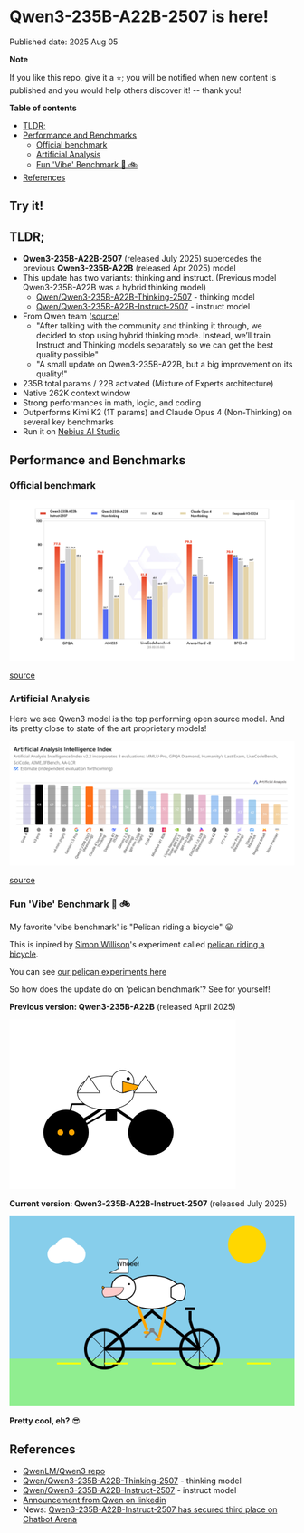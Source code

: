 # Qwen3-235B-A22B-2507 is here!

Published date: 2025 Aug 05

**Note**

If you like this repo, give it a ⭐; you will be notified when new content is published and you would help others discover it! -- thank you!

**Table of contents**

  - [TLDR;](#tldr)
  - [Performance and Benchmarks](#performance-and-benchmarks)
    - [Official benchmark](#official-benchmark)
    - [Artificial Analysis](#artificial-analysis)
    - [Fun 'Vibe' Benchmark 🪿 🚲](#fun-vibe-benchmark--)
  - [References](#references)

## Try it!



## TLDR;

- **Qwen3-235B-A22B-2507** (released July 2025) supercedes the previous **Qwen3-235B-A22B** (released Apr 2025) model
- This update has two variants: thinking and instruct.  (Previous model Qwen3-235B-A22B was a hybrid thinking model)
  - [Qwen/Qwen3-235B-A22B-Thinking-2507](https://huggingface.co/Qwen/Qwen3-235B-A22B-Thinking-2507) - thinking model
  - [Qwen/Qwen3-235B-A22B-Instruct-2507](https://huggingface.co/Qwen/Qwen3-235B-A22B-Instruct-2507) - instruct model
- From Qwen team ([source](https://www.linkedin.com/feed/update/urn:li:activity:7353110351388819457/))
  - "After talking with the community and thinking it through, we decided to stop using hybrid thinking mode. Instead, we’ll train Instruct and Thinking models separately so we can get the best quality possible" 
   - "A small update on Qwen3-235B-A22B, but a big improvement on its quality!"
- 235B total params / 22B activated (Mixture of Experts architecture)
- Native 262K context window
- Strong performances in math, logic, and coding 
- Outperforms Kimi K2 (1T params) and Claude Opus 4 (Non-Thinking) on several key benchmarks
- Run it on [Nebius AI Studio](https://studio.nebius.com/playground?models=Qwen/Qwen3-235B-A22B-Instruct-2507)

## Performance and Benchmarks

### Official benchmark 


![](images/qwen3-2507-benchmark-1.jpeg)

[source](https://huggingface.co/Qwen/Qwen3-235B-A22B-Instruct-2507)

### Artificial Analysis 

Here we see Qwen3 model is the top performing open source model.  And its pretty close to state of the art proprietary models!

![](images/qwen3-2507-benchmark-2.png)

[source](https://artificialanalysis.ai/models/qwen3-235b-a22b-instruct-2507-reasoning)

### Fun 'Vibe' Benchmark 🪿 🚲

My favorite 'vibe benchmark' is "Pelican riding a bicycle" 😀

This is inpired by [Simon Willison](https://simonwillison.net/)'s experiment called [pelican riding a bicycle](https://simonwillison.net/tags/pelican-riding-a-bicycle/).

You can see [our pelican experiments here](../fun/pelican-riding-bicycle/)

So how does the update do on 'pelican benchmark'?  See for yourself!

**Previous version: Qwen3-235B-A22B** (released April 2025)

![](images/Qwen3-235B-A22B-2.png)

**Current version: Qwen3-235B-A22B-Instruct-2507**  (released July 2025)

![](images/Qwen3-235B-A22B-Instruct-2507-1.png)

**Pretty cool, eh?** 😎


## References

- [QwenLM/Qwen3 repo](https://github.com/QwenLM/Qwen3)
- [Qwen/Qwen3-235B-A22B-Thinking-2507](https://huggingface.co/Qwen/Qwen3-235B-A22B-Thinking-2507) - thinking model
- [Qwen/Qwen3-235B-A22B-Instruct-2507](https://huggingface.co/Qwen/Qwen3-235B-A22B-Instruct-2507) - instruct model
- [Announcement from Qwen on linkedin](https://www.linkedin.com/feed/update/urn:li:activity:7353110351388819457/)
- News: [Qwen3-235B-A22B-Instruct-2507 has secured third place on Chatbot Arena](https://www.alizila.com/news-roundup-qwen3-undertakes-chatbot-arena-top-3-compact-qwen3-30b-series-launches-for-efficient-ai-development/?utm_source=linkedin&utm_medium=paid&utm_campaign=technology&utm_content=qwen3-top3-chatbot-arena)